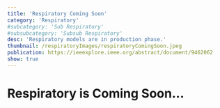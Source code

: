 ```yaml
---
title: 'Respiratory Coming Soon'
category: 'Respiratory'
#subcategory: 'Sub Respiratory'
#subsubcategory: 'Subsub Respiratory'
desc: 'Respiratory models are in production phase.'
thumbnail: /respiratoryImages/respiratoryComingSoon.jpeg
publication: https://ieeexplore.ieee.org/abstract/document/9462062
show: true
---
```


# Respiratory is Coming Soon...
